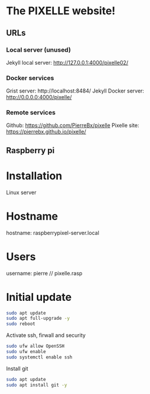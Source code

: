 # The PIXELLE website!

## URLs

### Local server (unused)
Jekyll local server:    http://127.0.0.1:4000/pixelle02/

### Docker services
Grist server:           http://localhost:8484/
Jekyll Docker server:   http://0.0.0.0:4000/pixelle/

### Remote services
Github:                 https://github.com/PierreBx/pixelle
Pixelle site:           https://pierrebx.github.io/pixelle/

## Raspberry pi

# Installation
Linux server 

# Hostname
hostname:               raspberrypixel-server.local   

# Users
username:               pierre // pixelle.rasp

# Initial update 
```bash
sudo apt update
sudo apt full-upgrade -y
sudo reboot
```

Activate ssh, firwall and security
```bash
sudo ufw allow OpenSSH
sudo ufw enable
sudo systemctl enable ssh
```

Install git
```bash
sudo apt update
sudo apt install git -y
```


